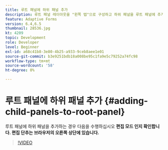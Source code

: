 ```yaml
---
title: 루트 패널에 하위 패널 추가
description: 루트 패널 레이아웃을 "왼쪽 탭"으로 구성하고 하위 패널을 루트 패널에 추가합니다.
feature: Adaptive Forms
version: 6.4,6.5
thumbnail: 28536.jpg
kt: 4209
topic: Development
role: Developer
level: Beginner
exl-id: a68c41b8-3e80-4b25-a933-9ceb8aee1e01
source-git-commit: b3e9251bdb18a008be95c1fa9e5c79252a74fc98
workflow-type: tm+mt
source-wordcount: '58'
ht-degree: 0%

---
```


# 루트 패널에 하위 패널 추가 {#adding-child-panels-to-root-panel}

루트 패널에 하위 패널을 추가하는 경우 다음을 수행하십시오 **편집 모드 인지 확인합니다. 편집 단추는 브라우저의 오른쪽 상단에 있습니다.**


>[!VIDEO](https://video.tv.adobe.com/v/28536?quality=12&learn=on)
